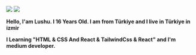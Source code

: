 ![](https://raw.githubusercontent.com/Sawshu/README.md/main/maxwell-cat.gif) ![](https://komarev.com/ghpvc/?username=sawshu) 



**Hello, I'am Lushu. I 16 Years Old. I am from Türkiye and I live in Türkiye in izmir**

**I Learning "HTML & CSS And React & TailwindCss & React" and I'm medium developer.**
